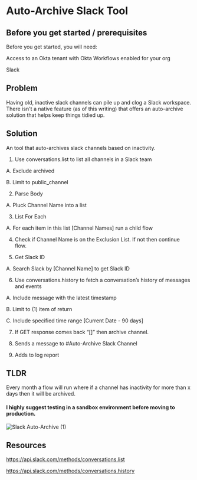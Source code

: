 # Auto-Archive Slack Tool 

## Before you get started / prerequisites
Before you get started, you will need:

Access to an Okta tenant with Okta Workflows enabled for your org

Slack


## Problem

Having old, inactive slack channels can pile up and clog a Slack workspace. There isn't a native feature (as of this writing) that offers an auto-archive solution that helps keep things tidied up.

## Solution

An tool that auto-archives slack channels based on inactivity. 

1. Use conversations.list to list all channels in a Slack team

  A. Exclude archived 
  
  B. Limit to public_channel
  
2. Parse Body

  A. Pluck Channel Name into a list

3. List For Each

  A. For each item in this list [Channel Names] run a child flow 

4. Check if Channel Name is on the Exclusion List. If not then continue flow. 

5. Get Slack ID

  A. Search Slack by [Channel Name] to get Slack ID

6. Use conversations.history to fetch a conversation’s history of messages and events

  A. Include message with the latest timestamp

  B. Limit to (1) item of return

  C. Include specified time range [Current Date - 90 days] 

7. If GET response comes back “[]” then archive channel.

8. Sends a message to #Auto-Archive Slack Channel

9. Adds to log report

## TLDR

Every month a flow will run where if a channel has inactivity for more than x days then it will be archived. 

#### I highly suggest testing in a sandbox environment before moving to production.


![Slack Auto-Archive  (1)](https://user-images.githubusercontent.com/87619174/147167717-bc3d3522-3977-4484-9094-3e2fdf672d30.png)


## Resources

https://api.slack.com/methods/conversations.list

https://api.slack.com/methods/conversations.history





